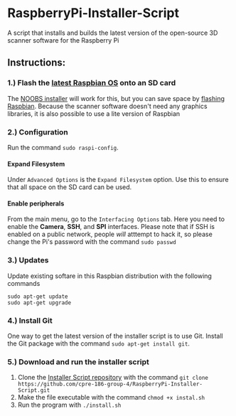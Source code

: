 # RaspberryPi-Installer-Script
A script that installs and builds the latest version of the open-source 3D scanner software for the Raspberry Pi

## Instructions:
### 1.) Flash the [latest Raspbian OS](https://www.raspberrypi.org/downloads/raspbian/) onto an SD card
The [NOOBS installer](https://www.raspberrypi.org/downloads/noobs/) will work for this, but you can save space by
[flashing Raspbian](https://www.raspberrypi.org/documentation/installation/installing-images/README.md). Because 
the scanner software doesn't need any graphics libraries, it is also possible to use a lite version of Raspbian
### 2.) Configuration
Run the command `sudo raspi-config`.
#### Expand Filesystem
Under `Advanced Options` is the `Expand Filesystem` option. Use this to ensure that all space on the SD card can 
be used.
#### Enable peripherals
From the main menu, go to the `Interfacing Options` tab. Here you need to enable the __Camera__, __SSH__, and __SPI__
interfaces. Please note that if SSH is enabled on a public network, people _will_ atttempt to hack it, so please 
change the Pi's password with the command `sudo passwd`
### 3.) Updates
Update existing softare in this Raspbian distribution with the following commands
```shell
sudo apt-get update
sudo apt-get upgrade
```
### 4.) Install Git
One way to get the latest version of the installer script is to use Git. Install the Git package with the 
command `sudo apt-get install git`.
### 5.) Download and run the installer script
1. Clone the [Installer Script repository](https://github.com/cpre-186-group-4/RaspberryPi-Installer-Script) with the command `git clone https://github.com/cpre-186-group-4/RaspberryPi-Installer-Script.git`
2. Make the file executable with the command `chmod +x instal.sh`
3. Run the program with `./install.sh`

